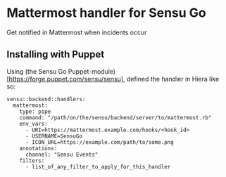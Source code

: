 # Mattermost handler for Sensu Go

Get notified in Mattermost when incidents occur

## Installing with Puppet

Using (the Sensu Go Puppet-module)[https://forge.puppet.com/sensu/sensu], defined the handler in Hiera like so:

```
sensu::backend::handlers:
  mattermost:
    type: pipe
    command: "/path/on/the/sensu/backend/server/to/mattermost.rb"
    env_vars:
      - URI=https://mattermost.example.com/hooks/<hook_id>
      - USERNAME=SensuGo
      - ICON_URL=https://example.com/path/to/some.png
    annotations:
      channel: "Sensu Events"
    filters:
      - list_of_any_filter_to_apply_for_this_handler
```
